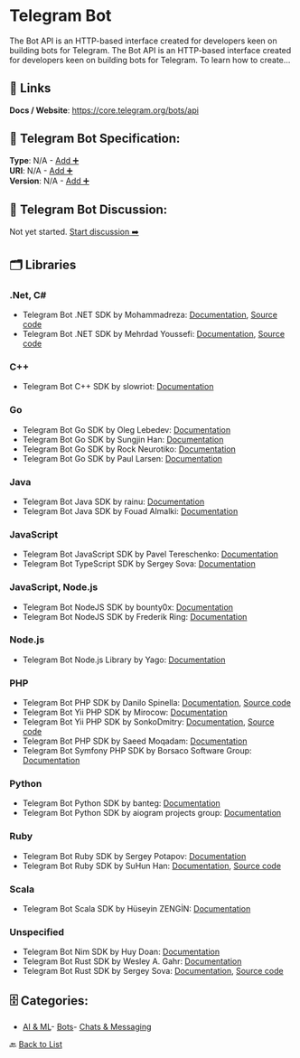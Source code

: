 # Telegram Bot

The Bot API is an HTTP-based interface created for developers keen on building bots for Telegram. The Bot API is an HTTP-based interface created for developers keen on building bots for Telegram. 
To learn how to create…

##  🔗 Links
**Docs / Website**: https://core.telegram.org/bots/api

## 🧬 Telegram Bot Specification:
**Type**: N/A - [Add ➕](https://github.com/apis-list/apis-list/edit/main/apis.yaml#L19030)  
**URI**: N/A - [Add ➕](https://github.com/apis-list/apis-list/edit/main/apis.yaml#L19030)  
**Version**: N/A - [Add ➕](https://github.com/apis-list/apis-list/edit/main/apis.yaml#L19030)

## 💬 Telegram Bot Discussion:
Not yet started. [Start discussion ➡️](https://github.com/apis-list/apis-list/discussions/new)

## 🗂️ Libraries
### .Net, C#
- Telegram Bot .NET SDK by Mohammadreza: [Documentation](https://github.com/mrtaikandi/Telebot), [Source code](https://www.nuget.org/packages/Telebot/)
- Telegram Bot .NET SDK by Mehrdad Youssefi: [Documentation](https://github.com/themehrdad/NetTelebot), [Source code](https://www.nuget.org/packages/nettelebot)
### C++
- Telegram Bot C++ SDK by slowriot: [Documentation](https://github.com/slowriot/libtelegram)
### Go
- Telegram Bot Go SDK by Oleg Lebedev: [Documentation](https://github.com/olebedev/go-tgbot)
- Telegram Bot Go SDK by Sungjin Han: [Documentation](https://github.com/meinside/telegram-bot-go)
- Telegram Bot Go SDK by Rock Neurotiko: [Documentation](https://github.com/rockneurotiko/go-tgbot)
- Telegram Bot Go SDK by Paul Larsen: [Documentation](https://github.com/PaulSonOfLars/gotgbot)
### Java
- Telegram Bot Java SDK by rainu: [Documentation](https://github.com/rainu/telegram-bot-api)
- Telegram Bot Java SDK by Fouad Almalki: [Documentation](https://github.com/Eng-Fouad/JTelegramBot)
### JavaScript
- Telegram Bot JavaScript SDK by Pavel Tereschenko: [Documentation](https://github.com/bigslycat/tgapi)
- Telegram Bot TypeScript SDK by Sergey Sova: [Documentation](https://github.com/sergeysova/telegram-typings/tree/master/javascript)
### JavaScript, Node.js
- Telegram Bot NodeJS SDK by bounty0x: [Documentation](https://github.com/bounty0x/TelegramBots)
- Telegram Bot NodeJS SDK by Frederik Ring: [Documentation](https://github.com/m90/telegram-bot-client)
### Node.js
- Telegram Bot Node.js Library by Yago: [Documentation](https://github.com/yagop/node-telegram-bot-api)
### PHP
- Telegram Bot PHP SDK by Danilo Spinella: [Documentation](https://github.com/DanySpin97/PhpBotFramework), [Source code](https://packagist.org/packages/danyspin97/php-bot-framework)
- Telegram Bot Yii PHP SDK by Mirocow: [Documentation](https://github.com/Mirocow/yii2-telegram-api)
- Telegram Bot Yii PHP SDK by SonkoDmitry: [Documentation](https://github.com/SonkoDmitry/yii2-telegram-bot-api), [Source code](https://packagist.org/packages/sonko-dmitry/yii2-telegram-bot-api)
- Telegram Bot PHP SDK by Saeed Moqadam: [Documentation](https://github.com/smoqadam/php-telegram-bot)
- Telegram Bot Symfony PHP SDK by Borsaco Software Group: [Documentation](https://github.com/borsaco/TelegramBotApiBundle)
### Python
- Telegram Bot Python SDK by banteg: [Documentation](https://github.com/banteg/telegram)
- Telegram Bot Python SDK by aiogram projects group: [Documentation](https://github.com/aiogram/aiogram)
### Ruby
- Telegram Bot Ruby SDK by Sergey Potapov: [Documentation](https://github.com/greyblake/telebot)
- Telegram Bot Ruby SDK by SuHun Han: [Documentation](https://github.com/ssut/telegram-rb/blob/master/README.md), [Source code](https://github.com/ssut/telegram-rb)
### Scala
- Telegram Bot Scala SDK by Hüseyin ZENGİN: [Documentation](https://github.com/hzengin/telegrambot)
### Unspecified
- Telegram Bot Nim SDK by Huy Doan: [Documentation](https://github.com/ba0f3/telebot.nim)
- Telegram Bot Rust SDK by Wesley A. Gahr: [Documentation](https://github.com/voider1/teleborg)
- Telegram Bot Rust SDK by Sergey Sova: [Documentation](https://github.com/sergeysova/telegram-typings/tree/master/rust), [Source code](https://crates.io/crates/telegram-typings)


## 🗄️ Categories:
- [AI & ML](https://github.com/apis-list/apis-list#ai--ml-)- [Bots](https://github.com/apis-list/apis-list#bots-)- [Chats & Messaging](https://github.com/apis-list/apis-list#chats--messaging-)

🔙  [Back to List](https://github.com/apis-list/apis-list)
